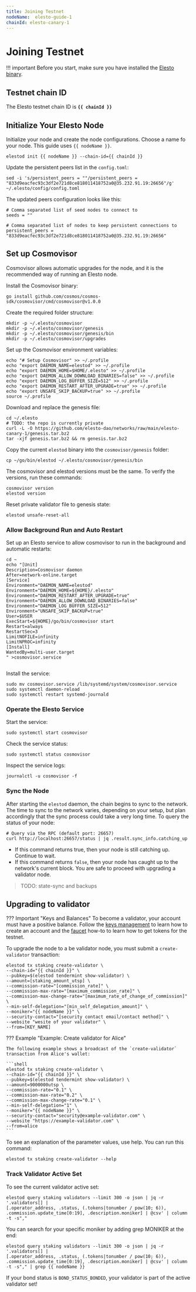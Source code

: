 ```yaml
---
title: Joining Testnet
nodeName:  elesto-guide-1
chainId: elesto-canary-1
---
```


# Joining Testnet


!!! important
    Before you start, make sure you have installed the [Elesto binary](./node.md).


## Testnet chain ID

The Elesto testnet chain ID is **`{{ chainId }}`**

## Initialize Your Elesto Node

Initialize your node and create the node configurations. Choose a name fo your node. This guide uses `{{ nodeName }}`. 

```shell
elestod init {{ nodeName }} --chain-id={{ chainId }}
```

Update the persistent peers list in the `config.toml`:

```shell
sed -i 's/persistent_peers = ""/persistent_peers = "833d9eacfec93c3df2e721d8ce818011418752a0@35.232.91.19:26656"/g' ~/.elesto/config/config.toml
```

The updated peers configuration looks like this:

```shell
# Comma separated list of seed nodes to connect to
seeds = ""

# Comma separated list of nodes to keep persistent connections to
persistent_peers = "833d9eacfec93c3df2e721d8ce818011418752a0@35.232.91.19:26656"
```



## Set up Cosmovisor

Cosmovisor allows automatic upgrades for the node, and it is the recommended way of running an Elesto node.

Install the Cosmovisor binary:

```shell
go install github.com/cosmos/cosmos-sdk/cosmovisor/cmd/cosmovisor@v1.0.0
```

Create the required folder structure:

```shell
mkdir -p ~/.elesto/cosmovisor
mkdir -p ~/.elesto/cosmovisor/genesis
mkdir -p ~/.elesto/cosmovisor/genesis/bin
mkdir -p ~/.elesto/cosmovisor/upgrades
```

Set up the Cosmovisor environment variables:

```shell
echo "# Setup Cosmovisor" >> ~/.profile
echo "export DAEMON_NAME=elestod" >> ~/.profile
echo "export DAEMON_HOME=$HOME/.elesto" >> ~/.profile
echo "export DAEMON_ALLOW_DOWNLOAD_BINARIES=false" >> ~/.profile
echo "export DAEMON_LOG_BUFFER_SIZE=512" >> ~/.profile
echo "export DAEMON_RESTART_AFTER_UPGRADE=true" >> ~/.profile
echo "export UNSAFE_SKIP_BACKUP=true" >> ~/.profile
source ~/.profile
```
<!-- TODO: explain UNSAFE_SKIP_BACKUP 
If `UNSAFE_SKIP_BACKUP=true`,  (explain here).
If `UNSAFE_SKIP_BACKUP=false` or omitted, (explain here)
Each backup takes a decent amount of time. Public snapshots of old states are available.

-->


Download and replace the genesis file:

```shell
cd ~/.elesto
# TODO: the repo is currently private
curl -L -O https://github.com/elesto-dao/networks/raw/main/elesto-canary-1/genesis.tar.bz2 
tar -xjf genesis.tar.bz2 && rm genesis.tar.bz2
```




Copy the current `elestod` binary into the `cosmovisor/genesis` folder:

```shell
cp ~/go/bin/elestod ~/.elesto/cosmovisor/genesis/bin
```

The cosmovisor and elestod versions must be the same. To verify the versions, run these commands:

```shell
cosmovisor version
elestod version
```


Reset private validator file to genesis state:

```
elestod unsafe-reset-all
```

### Allow Background Run and Auto Restart

Set up an Elesto service to allow cosmovisor to run in the background and automatic restarts:

```shell
cd ~
echo "[Unit]
Description=Cosmovisor daemon
After=network-online.target
[Service]
Environment="DAEMON_NAME=elestod"
Environment="DAEMON_HOME=${HOME}/.elesto"
Environment="DAEMON_RESTART_AFTER_UPGRADE=true"
Environment="DAEMON_ALLOW_DOWNLOAD_BINARIES=false"
Environment="DAEMON_LOG_BUFFER_SIZE=512"
Environment="UNSAFE_SKIP_BACKUP=true"
User=$USER
ExecStart=${HOME}/go/bin/cosmovisor start
Restart=always
RestartSec=3
LimitNOFILE=infinity
LimitNPROC=infinity
[Install]
WantedBy=multi-user.target
" >cosmovisor.service
 
```

Install the service:

```shell
sudo mv cosmovisor.service /lib/systemd/system/cosmovisor.service
sudo systemctl daemon-reload
sudo systemctl restart systemd-journald
```

### Operate the Elesto Service

Start the service:

```shell
sudo systemctl start cosmovisor
```

Check the service status:

```shell
sudo systemctl status cosmovisor
```

Inspect the service logs:

```shell
journalctl -u cosmovisor -f
```


### Sync the Node

After starting the `elestod` daemon, the chain begins to sync to the network. The time to sync to the network varies, depending on your setup, but plan accordingly that the sync process could take a very long time. To query the status of your node:

```shell
# Query via the RPC (default port: 26657)
curl http://localhost:26657/status | jq .result.sync_info.catching_up
```

- If this command returns true, then your node is still catching up. Continue to wait.
- If this command returns `false`, then your node has caught up to the network's current block. You are safe to proceed with upgrading a validator node.

> TODO: state-sync and backups




## Upgrading to validator

??? Important "Keys and Balances" 
    To become a validator, your account must have a positive balance. Follow the [keys management](../How-To/chain_002_key_management.md) to learn how to create an account and the [faucet](../How-To/chain_001_faucet.md) how-to to learn how to get tokens for the testnet. 

To upgrade the node to a be validator node, you must submit a `create-validator` transaction:

```shell
elestod tx staking create-validator \
--chain-id="{{ chainId }}" \
--pubkey=$(elestod tendermint show-validator) \
--amount=[staking_amount_utsp] \
--commission-rate="[commission_rate]" \
--commission-max-rate="[maximum_commission_rate]" \
--commission-max-change-rate="[maximum_rate_of_change_of_commission]" \
--min-self-delegation="[min_self_delegation_amount]" \
--moniker="{{ nodeName }}" \
--security-contact="[security contact email/contact method]" \
--website "wesite of your validator" \
--from=[KEY_NAME]
```

??? Example "Example: Create validator for Alice"

    The following example shows a broadcast of the `create-validator` transaction from Alice's wallet:

    ```shell
    elestod tx staking create-validator \
    --chain-id="{{ chainId }}" \
    --pubkey=$(elestod tendermint show-validator) \
    --amount=9000000utsp \
    --commission-rate="0.1" \
    --commission-max-rate="0.2" \
    --commission-max-change-rate="0.1" \
    --min-self-delegation="1" \
    --moniker="{{ nodeName }}" \
    --security-contact="security@example-validator.com" \
    --website "https://example-validator.com" \
    --from=alice
    ```


To see an explanation of the parameter values, use help. You can run this command: 

```shell
elestod tx staking create-validator --help
```



### Track Validator Active Set
To see the current validator active set:

```
elestod query staking validators --limit 300 -o json | jq -r '.validators[] |
[.operator_address, .status, (.tokens|tonumber / pow(10; 6)),
.commission.update_time[0:19], .description.moniker] | @csv' | column -t -s","
```

You can search for your specific moniker by adding grep MONIKER at the end:

```
elestod query staking validators --limit 300 -o json | jq -r '.validators[] |
[.operator_address, .status, (.tokens|tonumber / pow(10; 6)),
.commission.update_time[0:19], .description.moniker] | @csv' | column -t -s"," | grep {{ nodeName }}
```

If your bond status is `BOND_STATUS_BONDED`, your validator is part of the active validator set!


